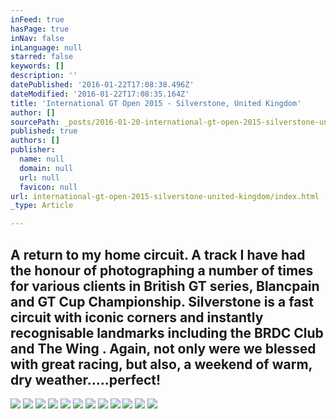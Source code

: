 ```yaml
---
inFeed: true
hasPage: true
inNav: false
inLanguage: null
starred: false
keywords: []
description: ''
datePublished: '2016-01-22T17:08:38.496Z'
dateModified: '2016-01-22T17:08:35.164Z'
title: 'International GT Open 2015 - Silverstone, United Kingdom'
author: []
sourcePath: _posts/2016-01-20-international-gt-open-2015-silverstone-united-kingdom.md
published: true
authors: []
publisher:
  name: null
  domain: null
  url: null
  favicon: null
url: international-gt-open-2015-silverstone-united-kingdom/index.html
_type: Article

---
```

## A return to my home circuit. A track I have had the honour of photographing a number of times for various clients in British GT series, Blancpain and GT Cup Championship. Silverstone is a fast circuit with iconic corners and instantly recognisable landmarks including the BRDC Club and The Wing . Again, not only were we blessed with great racing, but also, a weekend of warm, dry weather.....perfect!
![](https://the-grid-user-content.s3-us-west-2.amazonaws.com/d06731c4-7ca2-49a1-a8bf-994405a57632.jpg)
![](https://the-grid-user-content.s3-us-west-2.amazonaws.com/178a17af-1fde-49d3-bef3-4c614ff5c41d.jpg)
![](https://the-grid-user-content.s3-us-west-2.amazonaws.com/4302b464-755e-4768-a26d-26827294ddf2.jpg)
![](https://the-grid-user-content.s3-us-west-2.amazonaws.com/c9048c98-893f-4dca-857b-9550ada270d1.jpg)
![](https://the-grid-user-content.s3-us-west-2.amazonaws.com/42957434-d061-46ac-9a48-8c04f9172de4.jpg)
![](https://the-grid-user-content.s3-us-west-2.amazonaws.com/7a641bd4-8f03-4fe8-ac85-fccbf1103861.jpg)
![](https://the-grid-user-content.s3-us-west-2.amazonaws.com/3b7f1246-8282-4ec4-8b61-4533c0b17f8b.jpg)
![](https://the-grid-user-content.s3-us-west-2.amazonaws.com/831b8f18-cdca-46f7-8840-cb4ff281403e.jpg)
![](https://the-grid-user-content.s3-us-west-2.amazonaws.com/f4037ce4-9ff3-406f-9c38-c0b56c770523.jpg)
![](https://the-grid-user-content.s3-us-west-2.amazonaws.com/67f97418-add2-48ee-a0c2-b1a352ae26cc.jpg)
![](https://the-grid-user-content.s3-us-west-2.amazonaws.com/55cf1274-83a1-4d0d-9007-6894d82c1143.jpg)
![](https://the-grid-user-content.s3-us-west-2.amazonaws.com/0d2da734-d878-4875-9e49-fef0ee3b4f97.jpg)